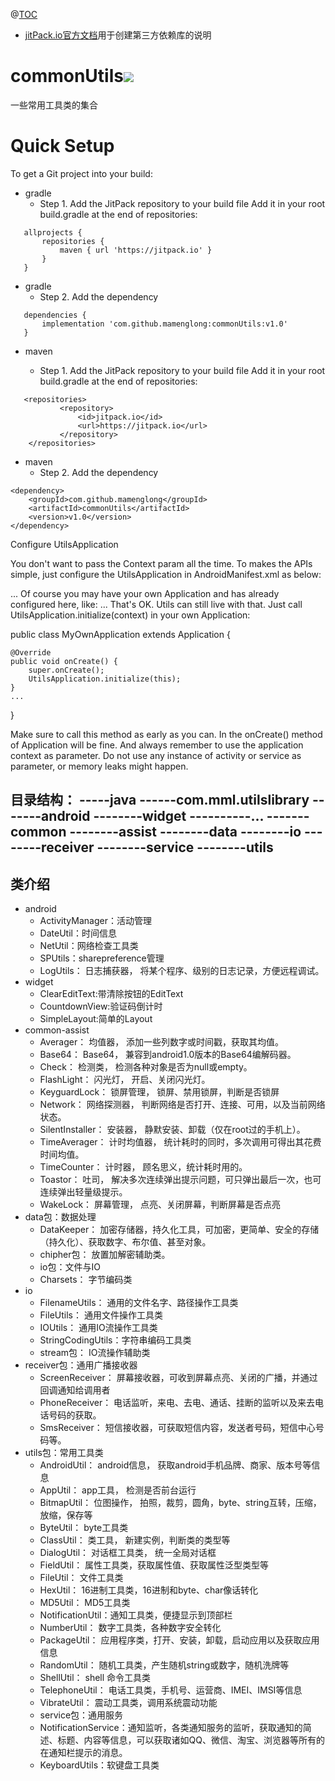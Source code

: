 @[TOC](目录)
- [jitPack.io官方文档](https://jitpack.io/docs/ANDROID/)用于创建第三方依赖库的说明
# commonUtils[![](https://jitpack.io/v/mamenglong/commonUtils.svg)](https://jitpack.io/#mamenglong/commonUtils)
一些常用工具类的集合
# Quick Setup
  To get a Git project into your build:
  * gradle  
    * Step 1. Add the JitPack repository to your build file
Add it in your root build.gradle at the end of repositories:
 ```
	allprojects {
		repositories { 
			maven { url 'https://jitpack.io' }
		}
	}
 ```
 * gradle
   * Step 2. Add the dependency
 ```
	dependencies {
		implementation 'com.github.mamenglong:commonUtils:v1.0'
	}
 ```
* maven
   
  * Step 1. Add the JitPack repository to your build file
Add it in your root build.gradle at the end of repositories:
 ```
 	<repositories>
			<repository>
			    <id>jitpack.io</id>
			    <url>https://jitpack.io</url>
			</repository>
	 </repositories>
 ```
 * maven
   * Step 2. Add the dependency
```
<dependency>
    <groupId>com.github.mamenglong</groupId>
    <artifactId>commonUtils</artifactId>
    <version>v1.0</version>
</dependency>
```

Configure UtilsApplication

You don't want to pass the Context param all the time. To makes the APIs simple, just configure the UtilsApplication in AndroidManifest.xml as below:

<manifest>
    <application
        android:name="com.mml.utilslibrary.UtilsApplication"
        ...
    >
        ...
    </application>
</manifest>
Of course you may have your own Application and has already configured here, like:

<manifest>
    <application
        android:name="com.example.MyOwnApplication"
        ...
    >
        ...
    </application>
</manifest>
That's OK. Utils  can still live with that. Just call UtilsApplication.initialize(context) in your own Application:

public class MyOwnApplication extends Application {

    @Override
    public void onCreate() {
        super.onCreate();
        UtilsApplication.initialize(this);
    }
    ...
}

Make sure to call this method as early as you can. In the onCreate() method of Application will be fine. And always remember to use the application context as parameter. Do not use any instance of activity or service as parameter, or memory leaks might happen.

目录结构：
-----java
------com.mml.utilslibrary
-------android
--------widget
----------...
-------common
--------assist
--------data
--------io
--------receiver
--------service
--------utils
-------
## 类介绍
 + android
   + ActivityManager：活动管理
   + DateUtil：时间信息
   + NetUtil：网络检查工具类
   + SPUtils：sharepreference管理
   + LogUtils： 日志捕获器， 将某个程序、级别的日志记录，方便远程调试。
 + widget
   + ClearEditText:带清除按钮的EditText
   + CountdownView:验证码倒计时
   + SimpleLayout:简单的Layout
 + common-assist
   + Averager： 均值器， 添加一些列数字或时间戳，获取其均值。
   + Base64： Base64， 兼容到android1.0版本的Base64编解码器。
   + Check： 检测类， 检测各种对象是否为null或empty。
   + FlashLight： 闪光灯， 开启、关闭闪光灯。
   + KeyguardLock： 锁屏管理， 锁屏、禁用锁屏，判断是否锁屏
   + Network： 网络探测器， 判断网络是否打开、连接、可用，以及当前网络状态。
   + SilentInstaller： 安装器， 静默安装、卸载（仅在root过的手机上）。
   + TimeAverager： 计时均值器， 统计耗时的同时，多次调用可得出其花费时间均值。
   + TimeCounter： 计时器， 顾名思义，统计耗时用的。
   + Toastor： 吐司， 解决多次连续弹出提示问题，可只弹出最后一次，也可连续弹出轻量级提示。
   + WakeLock： 屏幕管理， 点亮、关闭屏幕，判断屏幕是否点亮
 + data包：数据处理
   + DataKeeper： 加密存储器，持久化工具，可加密，更简单、安全的存储（持久化）、获取数字、布尔值、甚至对象。
   + chipher包： 放置加解密辅助类。
   + io包：文件与IO
   + Charsets： 字节编码类
 + io
   + FilenameUtils： 通用的文件名字、路径操作工具类
   + FileUtils： 通用文件操作工具类
   + IOUtils： 通用IO流操作工具类
   + StringCodingUtils：字符串编码工具类
   + stream包： IO流操作辅助类
 + receiver包：通用广播接收器
   + ScreenReceiver： 屏幕接收器，可收到屏幕点亮、关闭的广播，并通过回调通知给调用者
   + PhoneReceiver： 电话监听，来电、去电、通话、挂断的监听以及来去电话号码的获取。
   + SmsReceiver： 短信接收器，可获取短信内容，发送者号码，短信中心号码等。
 + utils包：常用工具类
   + AndroidUtil： android信息， 获取android手机品牌、商家、版本号等信息
   + AppUtil： app工具， 检测是否前台运行
   + BitmapUtil： 位图操作， 拍照，裁剪，圆角，byte、string互转，压缩，放缩，保存等
   + ByteUtil： byte工具类
   + ClassUtil： 类工具， 新建实例，判断类的类型等
   + DialogUtil： 对话框工具类， 统一全局对话框
   + FieldUtil： 属性工具类，获取属性值、获取属性泛型类型等
   + FileUtil： 文件工具类
   + HexUtil： 16进制工具类，16进制和byte、char像话转化
   + MD5Util： MD5工具类
   + NotificationUtil：通知工具类，便捷显示到顶部栏
   + NumberUtil： 数字工具类，各种数字安全转化
   + PackageUtil： 应用程序类，打开、安装，卸载，启动应用以及获取应用信息
   + RandomUtil： 随机工具类，产生随机string或数字，随机洗牌等
   + ShellUtil： shell 命令工具类
   + TelephoneUtil： 电话工具类，手机号、运营商、IMEI、IMSI等信息
   + VibrateUtil： 震动工具类，调用系统震动功能
   + service包：通用服务
   + NotificationService：通知监听，各类通知服务的监听，获取通知的简述、标题、内容等信息，可以获取诸如QQ、微信、淘宝、浏览器等所有的在通知栏提示的消息。
   + KeyboardUtils：软键盘工具类